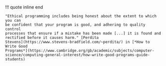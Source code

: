 !!! quote inline end

    "Ethical programming includes being honest about the extent to which you can
    be confident that your program is good, and adhering to quality control
    processes that ensure if a mistake has been made [...] it is found and
    rectified before it causes harm." [Perdita
    Stevens](https://www.stevens-bradfield.com/~perdita/) in [*How to Write Good
    Programs*](https://www.cambridge.org/gb/academic/subjects/computer-science/computing-general-interest/how-write-good-programs-guide-students)
